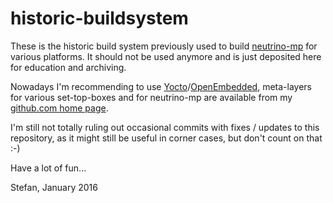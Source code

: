 # historic-buildsystem
These is the historic build system previously used to build [neutrino-mp][] for various platforms.
It should not be used anymore and is just deposited here for education and archiving.

Nowadays I'm recommending to use [Yocto][]/[OpenEmbedded][], meta-layers for various set-top-boxes and for neutrino-mp are available from my [github.com home page](https://github.com/seife?tab=repositories).

I'm still not totally ruling out occasional commits with fixes / updates to this repository, as it might still be useful in corner cases, but don't count on that :-)

Have a lot of fun...

Stefan, January 2016

[neutrino-mp]:  https://github.com/neutrino-mp
[Yocto]:        https://www.yoctoproject.org
[OpenEmbedded]: http://openembedded.org
